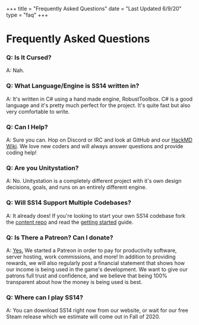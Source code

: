 +++
title = "Frequently Asked Questions"
date = "Last Updated 6/9/20"
type = "faq"
+++

# Frequently Asked Questions

### Q: Is It Cursed?

A: Nah.

### Q: What Language/Engine is SS14 written in?

A: It's written in C# using a hand made engine, RobustToolbox. C# is a good language and it's pretty much perfect for the project. It's quite fast but also very comfortable to write.

### Q: Can I Help?

A: Sure you can. Hop on Discord or IRC and look at GitHub and our [HackMD Wiki](https://hackmd.io/@ss14/docs/%2FvJp0-PyuSNeWMb5GA00B4Q). We love new coders and will always answer questions and provide coding help!

### Q: Are you Unitystation?

A: No. Unitystation is a completely different project with it's own design decisions, goals, and runs on an entirely different engine. 

### Q: Will SS14 Support Multiple Codebases?

A: It already does! If you're looking to start your own SS14 codebase fork the [content repo](https://github.com/space-wizards/space-station-14) and read the [getting started](https://hackmd.io/@ss14/docs/%2FBZkI4RlUQbm09QWrXCZ3kg) guide.

### Q: Is There a Patreon? Can I donate?

A: [Yes.](https://github.com/space-wizards/space-station-14) We started a Patreon in order to pay for productivity software, server hosting, work commissions, and more! In addition to providing rewards, we will also regularly post a financial statement that shows how our income is being used in the game's development. We want to give our patrons full trust and confidence, and we believe that being 100% transparent about how the money is being used is best.

### Q: Where can I play SS14?

A: You can download SS14 right now from our website, or wait for our free Steam release which we estimate will come out in Fall of 2020.
